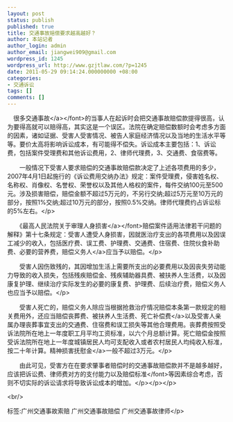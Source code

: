 ```yaml
---
layout: post
status: publish
published: true
title: 交通事故赔偿要求越高越好？
author: 本站记者
author_login: admin
author_email: jiangwei909@gmail.com
wordpress_id: 1245
wordpress_url: http://www.gzjtlaw.com/?p=1245
date: 2011-05-29 09:14:24.000000000 +08:00
categories:
- 交通诉讼
tags: []
comments: []
---
```

<p><p>　很多<font><a>交通事故<&#47;a><&#47;font>的当事人在起诉时会把交通事故赔偿款提得很高，认为要得高就可以赔得高，其实这是一个误区。法院在确定赔偿数额时会考虑多方面的因素，诸如证据、受害人受害情况、被告人家庭经济情况以及当地的生活水平等等。要价太高将影响诉讼成本，有可能得不偿失。诉讼成本主要包括：1、诉讼费，包括案件受理费和其他诉讼费用，2、律师代理费，3、交通费、食宿费等。<p>　　一般情况下受害人要求赔偿的交通事故赔偿款决定了上述各项费用的多少，2007年4月1日起施行的《诉讼费用交纳办法》规定：案件受理费，侵害姓名权、名称权、肖像权、名誉权、荣誉权以及其他人格权的案件，每件交纳100元至500元。涉及损害赔偿，赔偿金额不超过5万元的，不另行交纳;超过5万元至10万元的部分，按照1%交纳;超过10万元的部分，按照0.5%交纳。律师代理费约占诉讼标的5%左右。<&#47;p><p>　　《最高人民法院关于审理<font><a>人身损害<&#47;a><&#47;font>赔偿案件适用法律若干问题的解释》第十七条规定：受害人遭受人身损害，因就医治疗支出的各项费用以及因误工减少的收入，包括医疗费、误工费、护理费、交通费、住宿费、住院伙食补助费、必要的营养费，<a>赔偿义务人<&#47;a>应当予以赔偿。<&#47;p><p>　　受害人因伤致残的，其因增加生活上需要所支出的必要费用以及因丧失劳动能力导致的收入损失，包括残疾赔偿金、残疾辅助器具费、被扶养人生活费，以及因康复护理、继续治疗实际发生的必要的康复费、护理费、后续治疗费，赔偿义务人也应当予以赔偿。<&#47;p><p>　　受害人死亡的，赔偿义务人除应当根据抢救治疗情况赔偿本条第一款规定的相关费用外，还应当赔偿丧葬费、被扶养人生活费、<a>死亡补偿费<&#47;a>以及受害人亲属办理丧葬事宜支出的交通费、住宿费和误工损失等其他合理费用。丧葬费按照受诉法院所在地上一年度职工月平均工资标准，以六个月总额计算。死亡赔偿金按照受诉法院所在地上一年度城镇居民人均可支配收入或者农村居民人均纯收入标准，按二十年计算。<a>精神损害抚慰金<&#47;a>一般不超过3万元。<&#47;p><p>　　由此可见，受害方在在要求肇事者赔偿时的交通事故赔偿款并不是越多越好，应该把诉讼费、律师费对方的支付能力以及<font>赔偿标准<&#47;font>等因素综合考虑，否则不切实际的诉讼请求将导致诉讼成本的增加。<&#47;p><&#47;p><&#47;p><br&#47;><p>标签:广州交通事故索赔 广州交通事故赔偿 广州交通事故律师<&#47;p>
